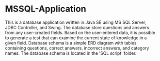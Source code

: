 # MSSQL-Application
This is a database application written in Java SE using MS SQL Server, JDBC Controller, and Swing.
The database store questions and answers from any user-created fields.
Based on the user-entered data, it is possible to generate a test that can examine the current state of knowledge in a given field.
Database schema is a simple ERD diagram with tables containing questions, correct answers, incorrect answers, and category names. 
The database schema is located in the 'SQL script' folder.
